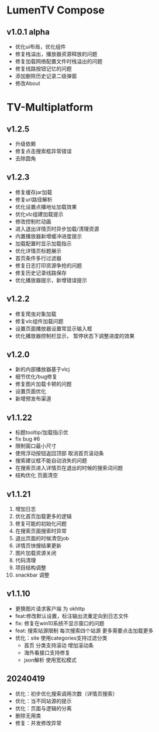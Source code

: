 # LumenTV Compose
## v1.0.1 alpha
- 优化ui布局，优化组件
- 修复栈溢出，播放器资源释放的问题
- 修复加载网络配置文件时栈溢出的问题
- 修复线路按钮记忆的问题
- 添加删除历史记录二级弹窗
- 修改About

# TV-Multiplatform
## v1.2.5
- 升级依赖
- 修复点击搜索框异常错误
- 去除圆角
## v1.2.3
- 修复缓存jar加载
- 修复url路径解析
- 优化设置点播地址加载效果
- 优化vlc组建加载提示
- 修改控制栏动画
- 进入退出详情页时异步加载/清理资源
- 内置播放器新增缓冲进度提示
- 加载配置时显示加载指示
- 优化详情页标题展示
- 首页条件多行过滤器
- 修复日志打印资源争抢的问题
- 修复历史记录线路保存
- 优化播放器提示，新增错误提示
## v1.2.2
- 修复爬虫对象加载
- 修复vlc组件加载问题
- 设置页面播放器设置常显示输入框
- 优化播放器控制栏显示， 暂停状态下调整进度的效果
## v1.2.0
- 新的内部播放器基于vlcj
- 细节优化/bug修复
- 修复图片加载卡顿的问题
- 设置页面优化
- 新增预发布渠道
## v1.1.22
- 标题tooltip/加载指示优
- fix bug #6
- 限制窗口最小尺寸
- 使用浮动按钮返回顶部 取消首页滚动条
- 搜索建议框不能自动消失的问题
- 在搜索页进入详情页在退出的时候的搜索词问题
- 结构优化 页面清空
## v1.1.21
1. 增加日志
2. 优化首页加载更多的逻辑
3. 修复可能的初始化问题
4. 在搜索页面搜索时异常
5. 退出页面的时候清空job
6. 详情页快搜结果更新
7. 图片加载资源关闭
8. 代码清理
9. 项目结构调整
10. snackbar 调整
## v1.1.10
- 更换图片请求客户端 为 okhttp
- feat:修改默认设置，标注输出流重定向到日志文件
- fix: 修复在win10系统不显示窗口的问题
- feat: 搜索站源限制 每次搜索四个站源 更多需要点击加载更多
- 优化：site 使用categories支持过滤分类
  - 首页 分类支持滚动 增加滚动条 
  - 海外看接口支持修复
  - json解析 使用宽松模式
## 20240419
- 优化：初步优化搜索调用次数（详情页搜索）
- 优化：当不同站源的提示
- 优化：页面与逻辑的分离
- 删除无用类
- 修复：并发修改异常
